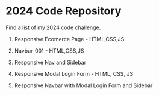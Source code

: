 # 2024 Code Repository

Find a list of my 2024 code challenge.

1. Responsive  Ecomerce Page - HTML,CSS,JS

2. Navbar-001 - HTML,CSS,JS

3. Responsive Nav and Sidebar

4. Responsive Modal Login Form - HTML, CSS, JS

5. Responsive Navbar with Modal Login Form and Sidebar

